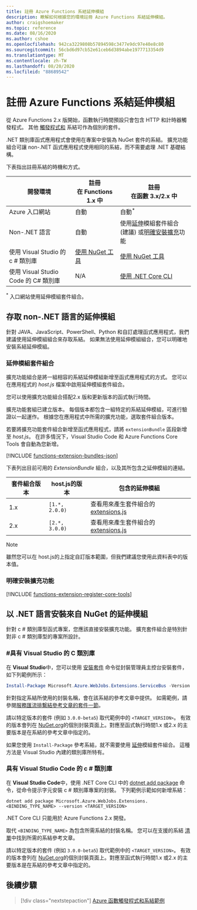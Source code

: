```yaml
---
title: 註冊 Azure Functions 系結延伸模組
description: 瞭解如何根據您的環境註冊 Azure Functions 系結延伸模組。
author: craigshoemaker
ms.topic: reference
ms.date: 08/16/2020
ms.author: cshoe
ms.openlocfilehash: 942ca3229808b57894598c3477e9dc97e40e8c80
ms.sourcegitcommit: 56cbd6d97cb52e61ceb6d3894abe1977713354d9
ms.translationtype: MT
ms.contentlocale: zh-TW
ms.lasthandoff: 08/20/2020
ms.locfileid: "88689542"
---
```

# <a name="register-azure-functions-binding-extensions"></a>註冊 Azure Functions 系結延伸模組

從 Azure Functions 2.x 版開始，函數執行時間預設只會包含 HTTP 和計時器觸發程式。 其他 [觸發程式和](./functions-triggers-bindings.md) 系結可作為個別的套件。

.NET 類別庫函式應用程式會使用在專案中安裝為 NuGet 套件的系結。 擴充功能組合可讓 non-.NET 函式應用程式使用相同的系結，而不需要處理 .NET 基礎結構。

下表指出註冊系結的時機和方式。

| 開發環境 |註冊<br/> 在 Functions 1.x 中  |註冊<br/> 在函數 3.x/2.x 中  |
|-------------------------|------------------------------------|------------------------------------|
|Azure 入口網站|自動|自動<sup>*</sup>|
|Non-.NET 語言|自動|使用[延伸](#extension-bundles)模組套件組合 (建議) 或[明確安裝擴充](#explicitly-install-extensions)功能|
|使用 Visual Studio 的 c # 類別庫|[使用 NuGet 工具](#vs)|[使用 NuGet 工具](#vs)|
|使用 Visual Studio Code 的 C# 類別庫|N/A|[使用 .NET Core CLI](#vs-code)|

<sup>*</sup> 入口網站使用延伸模組套件組合。

## <a name="access-extensions-in-non-net-languages"></a>存取 non-.NET 語言的延伸模組

針對 JAVA、JavaScript、PowerShell、Python 和自訂處理函式應用程式，我們建議使用延伸模組組合來存取系結。 如果無法使用延伸模組組合，您可以明確地安裝系結延伸模組。

### <a name="extension-bundles"></a><a name="extension-bundles"></a>延伸模組套件組合

擴充功能組合是將一組相容的系結延伸模組新增至函式應用程式的方式。 您可以在應用程式的 *host.js* 檔案中啟用延伸模組套件組合。

您可以使用擴充功能組合搭配2.x 版和更新版本的函式執行時間。

擴充功能套組已建立版本。 每個版本都包含一組特定的系結延伸模組，可進行驗證以一起運作。 根據您在應用程式中所需的擴充功能，選取套件組合版本。

若要將擴充功能套件組合新增至函式應用程式，請將 `extensionBundle` 區段新增至 *host.js*。 在許多情況下，Visual Studio Code 和 Azure Functions Core Tools 會自動為您新增。

[!INCLUDE [functions-extension-bundles-json](../../includes/functions-extension-bundles-json.md)]

下表列出目前可用的 *ExtensionBundle* 組合，以及其所包含之延伸模組的連結。

| 套件組合版本 | host.js的版本 | 包含的延伸模組 |
| --- | --- | --- |
| 1.x | `[1.*, 2.0.0)` | 查看用來產生套件組合的[extensions.js](https://github.com/Azure/azure-functions-extension-bundles/blob/v1.x/src/Microsoft.Azure.Functions.ExtensionBundle/extensions.json) |
| 2.x | `[2.*, 3.0.0)` | 查看用來產生套件組合的[extensions.js](https://github.com/Azure/azure-functions-extension-bundles/blob/v2.x/src/Microsoft.Azure.Functions.ExtensionBundle/extensions.json) |

> [!NOTE]
> 雖然您可以在 host.js的上指定自訂版本範圍，但我們建議您使用此資料表中的版本值。

### <a name="explicitly-install-extensions"></a><a name="explicitly-install-extensions"></a>明確安裝擴充功能

[!INCLUDE [functions-extension-register-core-tools](../../includes/functions-extension-register-core-tools.md)]

## <a name="install-extensions-from-nuget-in-net-languages"></a><a name="local-csharp"></a>以 .NET 語言安裝來自 NuGet 的延伸模組

針對 c # 類別庫型函式專案，您應該直接安裝擴充功能。 擴充套件組合是特別針對非 c # 類別庫型的專案所設計。

### <a name="c-class-library-with-visual-studio"></a><a name="vs"></a>\#具有 Visual Studio 的 C 類別庫

在 **Visual Studio**中，您可以使用 [安裝套件](/nuget/tools/ps-ref-install-package) 命令從封裝管理員主控台安裝套件，如下列範例所示：

```powershell
Install-Package Microsoft.Azure.WebJobs.Extensions.ServiceBus -Version <TARGET_VERSION>
```

針對指定系結所使用的封裝名稱，會在該系結的參考文章中提供。 如需範例，請參閱[服務匯流排繫結參考文章的套件一節](functions-bindings-service-bus.md#functions-1x)。

請以特定版本的套件 (例如 `3.0.0-beta5`) 取代範例中的 `<TARGET_VERSION>`。 有效的版本會列在 [NuGet.org](https://nuget.org)的個別封裝頁面上。對應至函式執行時間1.x 或2.x 的主要版本是在系結的參考文章中指定的。

如果您使用 `Install-Package` 參考系結，就不需要使用 [延伸](#extension-bundles)模組套件組合。 這種方法是 Visual Studio 內建的類別庫所特有。

### <a name="c-class-library-with-visual-studio-code"></a><a name="vs-code"></a> 具有 Visual Studio Code 的 c # 類別庫

在 **Visual Studio Code**中，使用 .NET Core CLI 中的 [dotnet add package](/dotnet/core/tools/dotnet-add-package) 命令，從命令提示字元安裝 c # 類別庫專案的封裝。 下列範例示範如何新增系結：

```terminal
dotnet add package Microsoft.Azure.WebJobs.Extensions.<BINDING_TYPE_NAME> --version <TARGET_VERSION>
```

.NET Core CLI 只能用於 Azure Functions 2.x 開發。

取代 `<BINDING_TYPE_NAME>` 為包含所需系結的封裝名稱。 您可以在支援的系結 [清單](./functions-triggers-bindings.md#supported-bindings)中找到所需的系結參考文章。

請以特定版本的套件 (例如 `3.0.0-beta5`) 取代範例中的 `<TARGET_VERSION>`。 有效的版本會列在 [NuGet.org](https://nuget.org)的個別封裝頁面上。對應至函式執行時間1.x 或2.x 的主要版本是在系結的參考文章中指定的。

## <a name="next-steps"></a>後續步驟
> [!div class="nextstepaction"]
> [Azure 函數觸發程式和系結範例](./functions-bindings-example.md)
